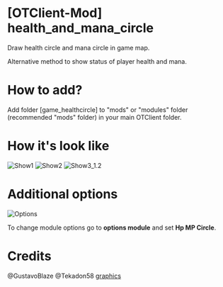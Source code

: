 # [OTClient-Mod] health_and_mana_circle

Draw health circle and mana circle in game map.

Alternative method to show status of player health and mana.

# How to add?

Add folder [game_healthcircle] to "mods" or "modules" folder (recommended "mods" folder) in your main OTClient folder.

# How it's look like

![Show1](https://i.imgur.com/sENsGKQ.png)
![Show2](https://i.imgur.com/ABZF1gg.png)
![Show3_1.2](https://dl.getdropbox.com/s/juhuuaaurpzew62/New_game_healthcircle_04-03-2018.png)

# Additional options

![Options](https://dl.getdropbox.com/s/lhhs85pjup6xn17/options_hp_mp_circle_2.png)

To change module options go to **options module** and set **Hp MP Circle**.

# Credits
@GustavoBlaze
@Tekadon58 [graphics](https://github.com/edubart/otclient/issues/923)
